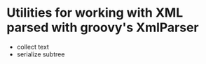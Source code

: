 # Utilities for working with XML parsed with groovy's XmlParser #


- collect text
- serialize subtree
